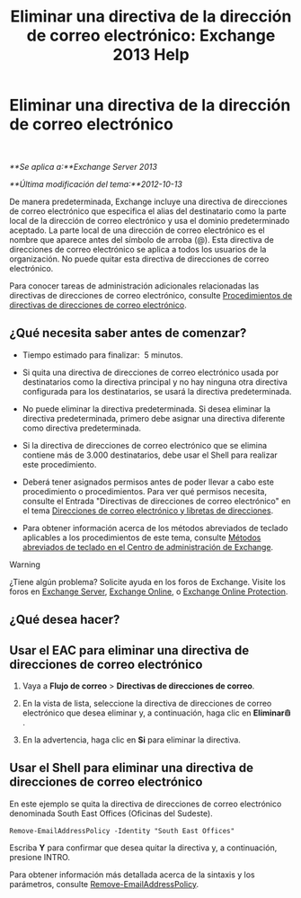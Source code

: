 ﻿---
title: 'Eliminar una directiva de la dirección de correo electrónico: Exchange 2013 Help'
TOCTitle: Eliminar una directiva de la dirección de correo electrónico
ms:assetid: f1d05223-7d41-406d-8fae-f4227be1c1c2
ms:mtpsurl: https://technet.microsoft.com/es-es/library/Bb125181(v=EXCHG.150)
ms:contentKeyID: 49896008
ms.date: 04/23/2018
mtps_version: v=EXCHG.150
ms.translationtype: HT
---

# Eliminar una directiva de la dirección de correo electrónico

 

_**Se aplica a:**Exchange Server 2013_

_**Última modificación del tema:**2012-10-13_

De manera predeterminada, Exchange incluye una directiva de direcciones de correo electrónico que especifica el alias del destinatario como la parte local de la dirección de correo electrónico y usa el dominio predeterminado aceptado. La parte local de una dirección de correo electrónico es el nombre que aparece antes del símbolo de arroba (@). Esta directiva de direcciones de correo electrónico se aplica a todos los usuarios de la organización. No puede quitar esta directiva de direcciones de correo electrónico.

Para conocer tareas de administración adicionales relacionadas las directivas de direcciones de correo electrónico, consulte [Procedimientos de directivas de direcciones de correo electrónico](email-address-policy-procedures-exchange-2013-help.md).

## ¿Qué necesita saber antes de comenzar?

  - Tiempo estimado para finalizar:  5 minutos.

  - Si quita una directiva de direcciones de correo electrónico usada por destinatarios como la directiva principal y no hay ninguna otra directiva configurada para los destinatarios, se usará la directiva predeterminada.

  - No puede eliminar la directiva predeterminada. Si desea eliminar la directiva predeterminada, primero debe asignar una directiva diferente como directiva predeterminada.

  - Si la directiva de direcciones de correo electrónico que se elimina contiene más de 3.000 destinatarios, debe usar el Shell para realizar este procedimiento.

  - Deberá tener asignados permisos antes de poder llevar a cabo este procedimiento o procedimientos. Para ver qué permisos necesita, consulte el Entrada "Directivas de direcciones de correo electrónico" en el tema [Direcciones de correo electrónico y libretas de direcciones](email-addresses-and-address-books-exchange-2013-help.md).

  - Para obtener información acerca de los métodos abreviados de teclado aplicables a los procedimientos de este tema, consulte [Métodos abreviados de teclado en el Centro de administración de Exchange](keyboard-shortcuts-in-the-exchange-admin-center-exchange-online-protection-help.md).


> [!WARNING]
> ¿Tiene algún problema? Solicite ayuda en los foros de Exchange. Visite los foros en <A href="https://go.microsoft.com/fwlink/p/?linkid=60612">Exchange Server</A>, <A href="https://go.microsoft.com/fwlink/p/?linkid=267542">Exchange Online</A>, o <A href="https://go.microsoft.com/fwlink/p/?linkid=285351">Exchange Online Protection</A>.



## ¿Qué desea hacer?

## Usar el EAC para eliminar una directiva de direcciones de correo electrónico

1.  Vaya a **Flujo de correo** \> **Directivas de direcciones de correo**.

2.  En la vista de lista, seleccione la directiva de direcciones de correo electrónico que desea eliminar y, a continuación, haga clic en **Eliminar**![Eliminar icono](images/Dd979797.14f639f6-61e8-4418-bbfb-0db14de9d2f5(EXCHG.150).gif "Eliminar icono").

3.  En la advertencia, haga clic en **Si** para eliminar la directiva.

## Usar el Shell para eliminar una directiva de direcciones de correo electrónico

En este ejemplo se quita la directiva de direcciones de correo electrónico denominada South East Offices (Oficinas del Sudeste).

    Remove-EmailAddressPolicy -Identity "South East Offices"

Escriba **Y** para confirmar que desea quitar la directiva y, a continuación, presione INTRO.

Para obtener información más detallada acerca de la sintaxis y los parámetros, consulte [Remove-EmailAddressPolicy](https://technet.microsoft.com/es-es/library/bb124504\(v=exchg.150\)).

